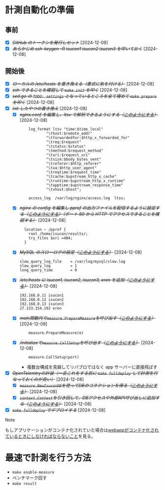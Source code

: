 # 計測自動化の準備

## 事前
- [X] ~~*GitHub のトークンを発行しセット*~~ [2024-12-08]
- [X] ~~*あらかじめ ssh-keygen -R isucon1 isucon2 isucon3 を叩いておく*~~ [2024-12-08]

## 開始後
- [X] ~~*ローカルの /etc/hosts を書き換える（書式に気を付ける）*~~ [2024-12-08]
- [X] ~~*ssh できることを確認して `make init` を叩く*~~ [2024-12-08]
- [X] ~~*sed.go の `TODO: settings` となっているところを全て埋めて `make prepare` を叩く*~~ [2024-12-08]
- [X] ~~*init したやつの書き換え*~~ [2024-12-08]
  - [X] ~~*nginx.conf を編集し、ltsv で解析できるようにする（[このようにする](https://github.com/Nagarei/isucon11-qualify-test/commit/b7e8f2667677831490d8e5966251633c14944015)）*~~ [2024-12-08]
    ```
        log_format ltsv "time:$time_local"
                "\thost:$remote_addr"
                "\tforwardedfor:$http_x_forwarded_for"
                "\treq:$request"
                "\tstatus:$status"
                "\tmethod:$request_method"
                "\turi:$request_uri"
                "\tsize:$body_bytes_sent"
                "\treferer:$http_referer"
                "\tua:$http_user_agent"
                "\treqtime:$request_time"
                "\tcache:$upstream_http_x_cache"
                "\truntime:$upstream_http_x_runtime"
                "\tapptime:$upstream_response_time"
                "\tvhost:$host";

        access_log  /var/log/nginx/access.log  ltsv;
      ```
  - [X] ~~*nginx の config を編集し pprof の出力ファイルを配信するように設定する（[このようにする](https://github.com/Saza-ku/private-isu-2023/commit/d0ec5125783192884a9d164754e1f602f4e1a4c9#diff-c5ef4126bf2c674cca13a602dde349b38c227406c17b884109ded03afea1152fR17-R19)）（ポート 80 から HTTP でアクセスできることを確認する）*~~ [2024-12-08]
    ```
      location ~ /pprof {
        root /home/isucon/results/;
        try_files $uri =404;
      }
    ```
  - [X] ~~*MySQL のスローログの設定（[このようにする](https://github.com/Saza-ku/isucon11q/commit/4b51aa65ccc2fe2e7055ef15d4c058b01e7c15f3#diff-28ca88da6aa2437d8b374172e457b049f0af076e11da2f0f7e8400875b0c0f6eR64-R66)）*~~ [2024-12-08]
    ```
    slow_query_log_file    = /var/log/mysql/slow.log
    slow_query_log         = 1
    long_query_time        = 0
    ```
  - [X] ~~*/etc/hosts に isucon1, isucon2, isucon3, eren を追加（[このようにする](https://github.com/saza-ku/isucon11q-2024/commit/f17751cb2feab558d51f0da46dc5058b9116935e)）*~~ [2024-12-08]
    ```
    192.168.0.11 isucon1
    192.168.0.12 isucon2
    192.168.0.13 isucon3
    27.133.154.192 eren
    ```
  - [X] ~~*main関数内で`measure.PrepareMeasure`を呼び出す（[このようにする](https://github.com/saza-ku/isucon11q-2024/commit/83f4adf21a2dfea1b0d8901f5ffc403f7b2ca2fe#diff-871eb89e86e63e7eca84f0075cba1a75574a11341cd89d39c7891864d2b085b9R251)）*~~ [2024-12-08]
    ```
    	measure.PrepareMeasure(e)
    ```
  - [X] ~~*/initializeで`measure.CallSetup`を呼び出す（[このようにする](https://github.com/saza-ku/isucon11q-2024/commit/babc2a253e526e5bd24b20784a58969291659ee2)）*~~ [2024-12-08]
    ```
    	measure.CallSetup(port)
    ```
      - 複数台構成を見越してリバプロではなく app サーバーに直接飛ばす
- [X] ~~*OpenTelemtryの計装（一旦これをする前に `make fulldeploy` して計測を行なっておくのが良い）*~~ [2024-12-08]
  - [X] ~~*`measure.NewIsuconDB`を使ってDBのコネクションを得る（[このようにする](https://github.com/saza-ku/isucon11q-2024/commit/babc2a253e526e5bd24b20784a58969291659ee2)）*~~ [2024-12-08]
  - [X] ~~*`context.Context`を引き回して、DBアクセスや外部API呼び出しに追加する（[このようにする](https://github.com/saza-ku/isucon11q-2024/commit/d1c16d395488fb36ff2d4d7358b936955a5a4a4b)）*~~ [2024-12-08]
- [X] ~~*`make fulldeploy` でデプロイする*~~ [2024-12-08]

> [!NOTE]
> もしアプリケーションがコンテナ化されていた場合は[webappがコンテナ化されているときにしなければならないこと](https://github.com/saza-ku/isucon-template/wiki/webapp%E3%81%8C%E3%82%B3%E3%83%B3%E3%83%86%E3%83%8A%E5%8C%96%E3%81%95%E3%82%8C%E3%81%A6%E3%81%84%E3%82%8B%E3%81%A8%E3%81%8D%E3%81%AB%E3%81%97%E3%81%AA%E3%81%91%E3%82%8C%E3%81%B0%E3%81%AA%E3%82%89%E3%81%AA%E3%81%84%E3%81%93%E3%81%A8)を見る。

# 最速で計測を行う方法

- `make enable-measure`
- ベンチマーク回す
- `make result`
